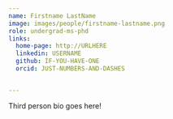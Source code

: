 ```yaml
---
name: Firstname LastName
image: images/people/firstname-lastname.png
role: undergrad-ms-phd
links:
  home-page: http://URLHERE
  linkedin: USERNAME
  github: IF-YOU-HAVE-ONE
  orcid: JUST-NUMBERS-AND-DASHES


---
```


Third person bio goes here!
